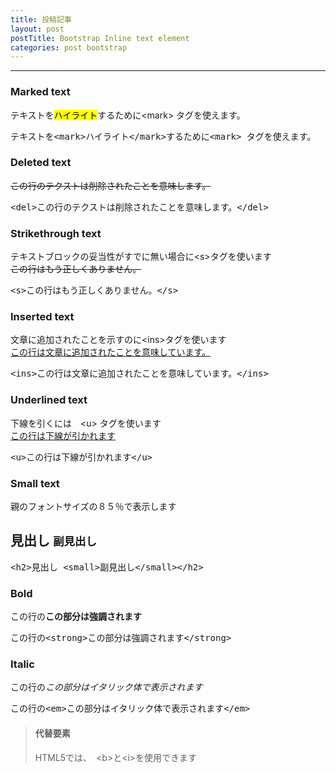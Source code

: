 ```yaml
---
title: 投稿記事
layout: post
postTitle: Bootstrap Inline text element
categories: post bootstrap
---
```


-----

<h3>Marked text</h3>
テキストを<mark>ハイライト</mark>するために&lt;mark> タグを使えます。
<pre>
テキストを&lt;mark>ハイライト&lt;/mark>するために&lt;mark> タグを使えます。
</pre>

<h3>Deleted text</h3>
<del>この行のテクストは削除されたことを意味します。</del>
<pre>
&lt;del>この行のテクストは削除されたことを意味します。&lt;/del>
</pre>

<h3>Strikethrough text</h3>
テキストブロックの妥当性がすでに無い場合に&lt;s>タグを使います
<br>
<s>この行はもう正しくありません。</s>
<pre>
&lt;s>この行はもう正しくありません。&lt;/s>
</pre>

<h3>Inserted text</h3>
文章に追加されたことを示すのに&lt;ins>タグを使います
<br>
<ins>この行は文章に追加されたことを意味しています。</ins>
<pre>
&lt;ins>この行は文章に追加されたことを意味しています。&lt;/ins>
</pre>

<h3>Underlined text</h3>
下線を引くには　&lt;u> タグを使います
<br>
<u>この行は下線が引かれます</u>
<pre>
&lt;u>この行は下線が引かれます&lt;/u>
</pre>

<h3>Small text</h3>
親のフォントサイズの８５％で表示します
<h2>見出し <small>副見出し</small></h2>
<pre>
&lt;h2>見出し &lt;small>副見出し&lt;/small>&lt;/h2>
</pre>

<h3>Bold</h3>

この行の<strong>この部分は強調されます</strong>
<pre>
この行の&lt;strong>この部分は強調されます&lt;/strong>
</pre>

<h3>Italic</h3>
この行の<em>この部分はイタリック体で表示されます</em>
<pre>
この行の&lt;em>この部分はイタリック体で表示されます&lt;/em>
</pre>

<blockquote>
<h4>代替要素</h4>
HTML5では、　&lt;b>と&lt;i>を使用できます
</blockquote>

<script src="{{site.url}}/js/jquery.js"></script>
<script src="{{site.url}}/assets/googlecodeprettify/prettify.js"></script>

<script type="text/javascript">
var $window = $(window)
// make code pretty
window.prettyPrint && prettyPrint()
$('pre').addClass('prettyprint');
  prettyPrint();
$('pre').css("background","#000");
$('pre').css("font-size","1.1em");
$('pre').css("border","0px");

</script>